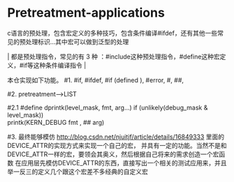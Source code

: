 # Pretreatment-applications
c语言的预处理，包含宏定义的多种技巧，包含条件编译#ifdef，还有其他一些常见的预处理标识...其中宏可以做到泛型的处理

| 都是预处理指令，常见的有  3  种 ：#include这种预处理指令，#define这种宏定义，#if等这种条件编译指令 |


本仓实现如下功能。
#1. #if, #ifdef, #if (defined ), #error, #, ##,

#2. pretreatment-->LIST

#2.1 #define dprintk(level_mask, fmt, arg...)    if (unlikely(debug_mask & level_mask)) \
    printk(KERN_DEBUG fmt , ## arg)

#3. 最终能够模仿
http://blog.csdn.net/njuitjf/article/details/16849333
里面的DEVICE_ATTR的实现方式来实现一个自己的宏，
并具有一定的功能。当然不是和DEVICE_ATTR一样的宏，要领会其奥义，然后根据自己将来的需求创造一个宏函数
在应用层先模仿DEVICE_ATTR的东西，直接写出一个相关的测试应用来，并且举一反三的定义几个跟这个宏差不多经典的自定义宏
